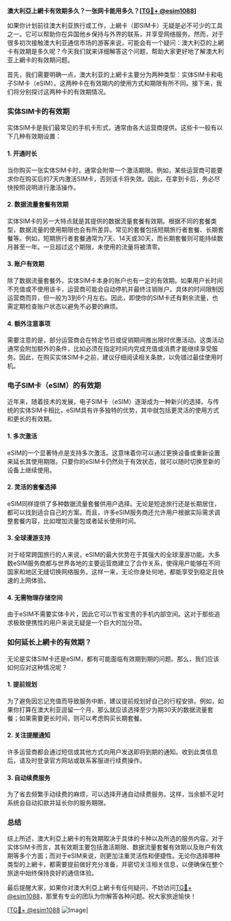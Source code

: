 **澳大利亞上網卡有效期多久？一张网卡能用多久？[[TG💪+ @esim1088](https://t.me/s/esim1088)]**

如果你计划前往澳大利亚旅行或工作，上網卡（即SIM卡）无疑是必不可少的工具之一。它可以帮助你在异国他乡保持与外界的联系，并享受网络服务。然而，对于很多初次接触澳大利亚通信市场的游客来说，可能会有一个疑问：澳大利亞的上網卡有效期是多久呢？今天我们就来详细解答这个问题，帮助大家更好地了解澳大利亚上網卡的有效期问题。

首先，我们需要明确一点，澳大利亚的上網卡主要分为两种类型：实体SIM卡和电子SIM卡（eSIM）。这两种卡在有效期内的使用方式和期限有所不同。接下来，我们将分别探讨这两种卡的有效期情况。

### 实体SIM卡的有效期

实体SIM卡是我们最常见的手机卡形式，通常由各大运营商提供。这些卡一般有以下几种有效期设置：

#### 1. 开通时长
当你购买一张实体SIM卡时，通常会附带一个激活期限。例如，某些运营商可能要求你在购买后的7天内激活SIM卡，否则该卡将失效。因此，在拿到卡后，务必尽快按照说明进行激活操作。

#### 2. 数据流量套餐有效期
实体SIM卡的另一大特点就是其提供的数据流量套餐有效期。根据不同的套餐类型，数据流量的使用期限也会有所差异。常见的套餐包括短期旅行者套餐、长期套餐等。例如，短期旅行者套餐通常为7天、14天或30天，而长期套餐则可能持续数月甚至一年。一旦超过这个期限，未使用的流量将被清零。

#### 3. 账户有效期
除了数据流量套餐外，实体SIM卡本身的账户也有一定的有效期。如果用户长时间不充值或不使用该卡，运营商可能会自动停机并最终注销账户。具体的时间限制因运营商而异，但一般为3到6个月左右。因此，即使你的SIM卡还有剩余流量，也需定期检查账户状态以避免不必要的麻烦。

#### 4. 额外注意事项
需要注意的是，部分运营商会在特定节日或促销期间推出限时优惠活动。这类活动通常会附加额外的条件，比如必须在指定时间内完成充值或消费才能继续享受服务。因此，在购买实体SIM卡之前，建议仔细阅读相关条款，以免错过最佳使用时机。

### 电子SIM卡（eSIM）的有效期

近年来，随着技术的发展，电子SIM卡（eSIM）逐渐成为一种新兴的选择。与传统的实体SIM卡相比，eSIM具有许多独特的优势，其中就包括更灵活的使用方式和更长的有效期。

#### 1. 多次激活
eSIM的一个显著特点是支持多次激活。这意味着你可以通过更换设备或重新设置来延长其使用期限。只要你的eSIM卡仍然处于有效状态，就可以随时切换至新的设备上继续使用。

#### 2. 灵活的套餐选择
eSIM同样提供了多种数据流量套餐供用户选择。无论是短途旅行还是长期居住，都可以找到适合自己的方案。而且，许多eSIM服务商还允许用户根据实际需求调整套餐内容，比如增加流量包或者延长使用时间。

#### 3. 全球漫游支持
对于经常跨国旅行的人来说，eSIM的最大优势在于其强大的全球漫游功能。大多数eSIM服务商都与世界各地的主要运营商建立了合作关系，使得用户能够在不同国家和地区无缝切换网络服务。这样一来，无论你身处何地，都能享受到稳定且快速的上网体验。

#### 4. 无需物理存储空间
由于eSIM不需要实体卡片，因此它可以节省宝贵的手机内部空间。这对于那些追求极致便携性的用户来说无疑是一个巨大的加分项。

### 如何延长上網卡的有效期？

无论是实体SIM卡还是eSIM，都有可能面临有效期到期的问题。那么，我们应该如何应对这种情况呢？

#### 1. 提前规划
为了避免因忘记充值而导致服务中断，建议提前规划好自己的行程安排。例如，如果你打算在澳大利亚逗留一个月，那么就应该选择至少为期30天的数据流量套餐；如果需要更长时间，则可以考虑购买长期套餐。

#### 2. 关注提醒通知
许多运营商都会通过短信或其他方式向用户发送即将到期的通知。收到此类信息后，请及时登录官方网站或联系客服进行续费操作。

#### 3. 自动续费服务
为了省去频繁手动续费的麻烦，可以选择开通自动续费服务。这样，当余额不足时系统会自动扣款并延长你的服务期限。

### 总结

综上所述，澳大利亞上網卡的有效期取决于具体的卡种以及所选的服务内容。对于实体SIM卡而言，其有效期主要包括激活期限、数据流量套餐有效期以及账户有效期等多个方面；而对于eSIM来说，则更加注重灵活性和便捷性。无论你选择哪种类型的上網卡，都需要提前做好充分准备，并密切关注相关信息，以便确保在整个旅途中始终保持良好的通信体验。

最后提醒大家，如果你对澳大利亞上網卡有任何疑问，不妨访问[TG💪+ @esim1088](https://t.me/s/esim1088)，那里有专业的团队为你解答各种问题。祝大家旅途愉快！

[[TG💪+ @esim1088](https://t.me/s/esim1088) ![Image](https://i.postimg.cc/4NQfJmqS/Snipaste-2025-05-13-00-14-12.png)]